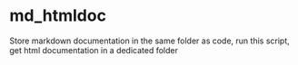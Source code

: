 # md_htmldoc
Store markdown documentation in the same folder as code, run this script, get html documentation in a dedicated folder
